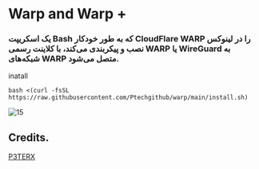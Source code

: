 # Warp and Warp +

### یک اسکریپت Bash که به طور خودکار CloudFlare WARP را در لینوکس نصب و پیکربندی می‌کند، با کلاینت رسمی WARP یا WireGuard به شبکه‌های WARP متصل می‌شود.

inatall
```
bash <(curl -fsSL https://raw.githubusercontent.com/Ptechgithub/warp/main/install.sh)
```

![15](https://raw.githubusercontent.com/Ptechgithub/configs/main/media/15.jpg)


## Credits.
[P3TERX](https://github.com/P3TERX/warp.sh)